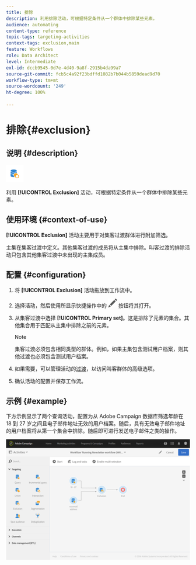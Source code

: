 ```yaml
---
title: 排除
description: 利用排除活动，可根据特定条件从一个群体中排除某些元素。
audience: automating
content-type: reference
topic-tags: targeting-activities
context-tags: exclusion,main
feature: Workflows
role: Data Architect
level: Intermediate
exl-id: dccb9545-0d7e-4d40-9a8f-2915b4da99a7
source-git-commit: fcb5c4a92f23bdffd1082b7b044b5859dead9d70
workflow-type: tm+mt
source-wordcount: '249'
ht-degree: 100%

---
```


# 排除{#exclusion}

## 说明 {#description}

![](assets/exclusion.png)

利用 **[!UICONTROL Exclusion]** 活动，可根据特定条件从一个群体中排除某些元素。

## 使用环境 {#context-of-use}

**[!UICONTROL Exclusion]** 活动主要用于对集客过渡群体进行附加筛选。

主集在集客过渡中定义。其他集客过渡的成员将从主集中排除。叫客过渡的排除活动只包含其他集客过渡中未出现的主集成员。

## 配置 {#configuration}

1. 将 **[!UICONTROL Exclusion]** 活动拖放到工作流中。
1. 选择活动，然后使用所显示快捷操作中的 ![](assets/edit_darkgrey-24px.png) 按钮将其打开。
1. 从集客过渡中选择 **[!UICONTROL Primary set]**。这是排除了元素的集合。其他集合用于匹配从主集中排除之前的元素。

   >[!NOTE]
   >
   >集客过渡必须包含相同类型的群体。例如，如果主集包含测试用户档案，则其他过渡也必须包含测试用户档案。

1. 如果需要，可以管理活动的[过渡](../../automating/using/activity-properties.md)，以访问叫客群体的高级选项。
1. 确认活动的配置并保存工作流。

## 示例 {#example}

下方示例显示了两个查询活动，配置为从 Adobe Campaign 数据库筛选年龄在 18 到 27 岁之间且电子邮件地址无效的用户档案。随后，具有无效电子邮件地址的用户档案将从第一个集合中排除。随后即可进行发送电子邮件之类的操作。

![](assets/wkf_exclusion_example.png)

